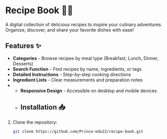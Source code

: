# Recipe Book 🍳📖

A digital collection of delicious recipes to inspire your culinary adventures. Organize, discover, and share your favorite dishes with ease!
## Features ✨
- **Categories** - Browse recipes by meal type (Breakfast, Lunch, Dinner, Desserts)
- **Search Function** - Find recipes by name, ingredients, or tags
- **Detailed Instructions** - Step-by-step cooking directions
- **Ingredient Lists** - Clear measurements and preparation notes
- - **Responsive Design** - Accessible on desktop and mobile devices
  - ## Installation 📥
1. Clone the repository:
   ```bash
   git clone https://github.com/Prince-edu22/recipe-book.git
